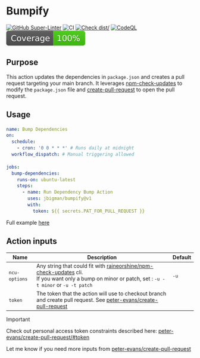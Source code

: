# Bumpify

[![GitHub Super-Linter](https://github.com/actions/typescript-action/actions/workflows/linter.yml/badge.svg)](https://github.com/super-linter/super-linter)
![CI](https://github.com/actions/typescript-action/actions/workflows/ci.yml/badge.svg)
[![Check dist/](https://github.com/actions/typescript-action/actions/workflows/check-dist.yml/badge.svg)](https://github.com/actions/typescript-action/actions/workflows/check-dist.yml)
[![CodeQL](https://github.com/actions/typescript-action/actions/workflows/codeql-analysis.yml/badge.svg)](https://github.com/actions/typescript-action/actions/workflows/codeql-analysis.yml)
[![Coverage](./badges/coverage.svg)](./badges/coverage.svg)

## Purpose

This action updates the dependencies in `package.json` and creates a pull
request targeting your main branch. It leverages
[npm-check-updates](https://github.com/raineorshine/npm-check-updates) to modify
the `package.json` file and
[create-pull-request](https://github.com/peter-evans/create-pull-request) to
open the pull request.

## Usage

```yaml
name: Bump Dependencies
on:
  schedule:
    - cron: '0 0 * * *' # Runs daily at midnight
  workflow_dispatch: # Manual triggering allowed

jobs:
  bump-dependencies:
    runs-on: ubuntu-latest
    steps:
      - name: Run Dependency Bump Action
        uses: jbigman/bumpify@v1
        with:
          token: ${{ secrets.PAT_FOR_PULL_REQUEST }}
```

Full example [here](https://github.com/jbigman/bumpify-example)

## Action inputs

| Name          | Description                                                                                                                                                                                                                            | Default |
| ------------- | -------------------------------------------------------------------------------------------------------------------------------------------------------------------------------------------------------------------------------------- | ------- |
| `ncu-options` | Any string that could fit with [raineorshine/npm-check-updates](https://github.com/raineorshine/npm-check-updates?tab=readme-ov-file#options) cli.<br> If you want only a bump on minor or patch, set : `-u -t minor` or `-u -t patch` | `-u`    |
| `token`       | The token that the action will use to checkout branch and create pull request. See [peter-evans/create-pull-request](https://github.com/peter-evans/create-pull-request?tab=readme-ov-file#token)                                      |         |

> [!IMPORTANT]
> Check out personal access token constraints described here:
> [peter-evans/create-pull-request/#token](https://github.com/peter-evans/create-pull-request?tab=readme-ov-file#token)

Let me know if you need more inputs from
[peter-evans/create-pull-request](https://github.com/peter-evans/create-pull-request)
